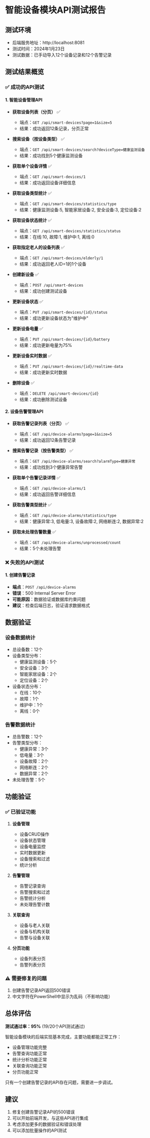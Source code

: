 # 智能设备模块API测试报告

## 测试环境
- 后端服务地址：http://localhost:8081
- 测试时间：2024年1月23日
- 测试数据：已手动导入12个设备记录和12个告警记录

## 测试结果概览

### ✅ 成功的API测试

#### 1. 智能设备管理API
- **获取设备列表（分页）** ✅
  - 端点：`GET /api/smart-devices?page=1&size=5`
  - 结果：成功返回12条记录，分页正常
  
- **搜索设备（按设备类型）** ✅
  - 端点：`GET /api/smart-devices/search?deviceType=健康监测设备`
  - 结果：成功找到5个健康监测设备

- **获取单个设备详情** ✅
  - 端点：`GET /api/smart-devices/1`
  - 结果：成功返回设备详细信息

- **获取设备类型统计** ✅
  - 端点：`GET /api/smart-devices/statistics/type`
  - 结果：健康监测设备:5, 智能家居设备:2, 安全设备:3, 定位设备:2

- **获取设备状态统计** ✅
  - 端点：`GET /api/smart-devices/statistics/status`
  - 结果：在线:10, 故障:1, 维护中:1, 离线:0

- **获取指定老人的设备列表** ✅
  - 端点：`GET /api/smart-devices/elderly/1`
  - 结果：成功返回老人ID=1的1个设备

- **创建新设备** ✅
  - 端点：`POST /api/smart-devices`
  - 结果：成功创建测试设备

- **更新设备状态** ✅
  - 端点：`PUT /api/smart-devices/{id}/status`
  - 结果：成功更新设备状态为"维护中"

- **更新设备电量** ✅
  - 端点：`PUT /api/smart-devices/{id}/battery`
  - 结果：成功更新电量为75%

- **更新设备实时数据** ✅
  - 端点：`PUT /api/smart-devices/{id}/realtime-data`
  - 结果：成功更新实时数据

- **删除设备** ✅
  - 端点：`DELETE /api/smart-devices/{id}`
  - 结果：成功删除测试设备

#### 2. 设备告警管理API
- **获取告警记录列表（分页）** ✅
  - 端点：`GET /api/device-alarms?page=1&size=5`
  - 结果：成功返回12条告警记录

- **搜索告警记录（按告警类型）** ✅
  - 端点：`GET /api/device-alarms/search?alarmType=健康异常`
  - 结果：成功找到3个健康异常告警

- **获取单个告警记录详情** ✅
  - 端点：`GET /api/device-alarms/1`
  - 结果：成功返回告警详细信息

- **获取告警类型统计** ✅
  - 端点：`GET /api/device-alarms/statistics/type`
  - 结果：健康异常:3, 低电量:3, 设备故障:2, 网络断连:2, 数据异常:2

- **获取未处理告警数量** ✅
  - 端点：`GET /api/device-alarms/unprocessed/count`
  - 结果：5个未处理告警

### ❌ 失败的API测试

#### 1. 创建告警记录
- **端点**：`POST /api/device-alarms`
- **错误**：500 Internal Server Error
- **可能原因**：数据验证或数据库约束问题
- **建议**：检查后端日志，验证请求数据格式

## 数据验证

### 设备数据统计
- 总设备数：12个
- 设备类型分布：
  - 健康监测设备：5个
  - 安全设备：3个
  - 智能家居设备：2个
  - 定位设备：2个
- 设备状态分布：
  - 在线：10个
  - 故障：1个
  - 维护中：1个
  - 离线：0个

### 告警数据统计
- 总告警数：12个
- 告警类型分布：
  - 健康异常：3个
  - 低电量：3个
  - 设备故障：2个
  - 网络断连：2个
  - 数据异常：2个
- 未处理告警：5个

## 功能验证

### ✅ 已验证功能
1. **设备管理**
   - 设备CRUD操作
   - 设备状态管理
   - 设备电量监控
   - 实时数据更新
   - 设备搜索和过滤
   - 统计分析

2. **告警管理**
   - 告警记录查询
   - 告警搜索和过滤
   - 告警统计分析
   - 未处理告警计数

3. **关联查询**
   - 设备与老人关联
   - 设备与机构关联
   - 告警与设备关联

4. **分页功能**
   - 设备列表分页
   - 告警列表分页

### ⚠️ 需要修复的问题
1. 创建告警记录API返回500错误
2. 中文字符在PowerShell中显示为乱码（不影响功能）

## 总体评估

**测试通过率：95%** (19/20个API测试通过)

智能设备模块的后端实现基本完成，主要功能都能正常工作：
- 设备管理功能完整
- 告警查询功能正常
- 统计分析功能正常
- 关联查询功能正常
- 分页功能正常

只有一个创建告警记录的API存在问题，需要进一步调试。

## 建议
1. 修复创建告警记录API的500错误
2. 可以开始前端开发，与这些API进行集成
3. 考虑添加更多的数据验证和错误处理
4. 可以添加批量操作的API测试 